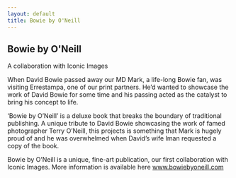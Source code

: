 ```yaml
---
layout: default
title: Bowie by O'Neill
---
```

<h2>Bowie by O'Neill</h2>
<p>A collaboration with Iconic Images</p>




<div class="row">
    
   
    
    
   <div class="col-lg-4 col-md-4 col-sm-12 col-xs-12">
      <p>When David Bowie passed away our MD Mark, a life-long Bowie fan, was visiting Errestampa, one of our print partners. He’d wanted to showcase the work of David Bowie for some time and his passing acted as the catalyst to bring his concept to life.</p>
      <p>‘Bowie by O’Neill’ is a deluxe book that breaks the boundary of traditional publishing. A unique tribute to David Bowie showcasing the work of famed photographer Terry O’Neill, this projects is something that Mark is hugely proud of and he was overwhelmed when David’s wife Iman requested a copy of the book.</p>
      <p>Bowie by O’Neill is a unique, fine-art publication, our first collaboration with Iconic Images. More information is available here <a href="http://www.bowiebyoneill.com/blog/bowie-by-o-neill" target="_blank" class="highlight-link">www.bowiebyoneill.com</a><p></p>
    </div>
</div>    

